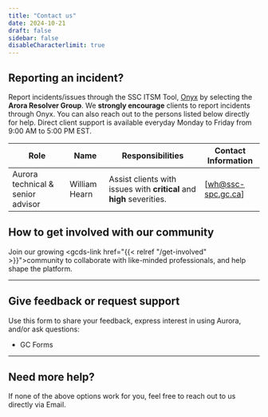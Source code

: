 ```yaml
---
title: "Contact us"
date: 2024-10-21
draft: false
sidebar: false
disableCharacterlimit: true
---
```


## Reporting an incident?

Report incidents/issues through the SSC ITSM Tool, [Onyx](https://dwp.prod.global.gc.ca/dwp/app/#/catalog) by selecting the **Arora Resolver Group**. We **strongly encourage** clients to report incidents through Onyx. You can also reach out to the persons listed below directly for help. Direct client support is available everyday Monday to Friday from 9:00 AM to 5:00 PM EST.

| **Role**                               | **Name**         | **Responsibilities**                                                                   | **Contact Information**      |
|----------------------------            |------------------|--------------------------------------------------------------------------------------- |------------------------------|
|Aurora technical & senior advisor       | William Hearn     | Assist clients with issues with **critical** and **high** severities.     | [wh@ssc-spc.gc.ca]           |

## How to get involved with our community

Join our growing <gcds-link href="{{< relref "/get-involved" >}}">community</gcds-link> to collaborate with like-minded professionals, and help shape the platform.

---

## Give feedback or request support

Use this form to share your feedback, express interest in using Aurora, and/or ask questions:

- <gcds-link external href="https://forms-formulaires.alpha.canada.ca/en/id/cm2jbp567008td1eckzthh4ai">GC Forms</gcds-link>

---

## Need more help?

If none of the above options work for you, feel free to reach out to us directly via <gcds-link href="mailto:aurora-aurore@ssc-spc.gc.ca">Email</gcds-link>.
